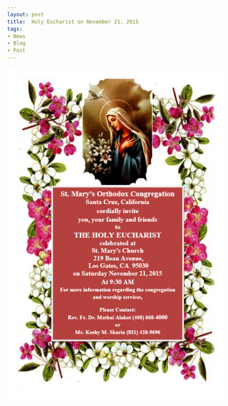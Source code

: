 ```yaml
---
layout: post
title:  Holy Eucharist on November 21, 2015
tags:
- News
- Blog
- Post
---
```


<p><img src="assets/images/2015-11-21.png" alt="Holy Eucharist" /></p>

